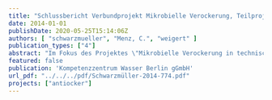 ```yaml
---
title: "Schlussbericht Verbundprojekt Mikrobielle Verockerung, Teilprojekt 5 \"Untersuchung der Abhängigkeit zwischen dem Auftreten mikrobieller Verockerung und den hydrochemischen und betrieblichen Eigenschaften von Trinkwasserbrunnen"
date: 2014-01-01
publishDate: 2020-05-25T15:14:06Z
authors: [ "schwarzmueller", "Menz, C.", "weigert" ]
publication_types: ["4"]
abstract: "Im Fokus des Projektes \"Mikrobielle Verockerung in technischen Systemen\" standen neutrophile und acidophile Eisenbakterien, die in Leitungen, Brunnen und an und in Pumpen vorkommen und dort Ablagerungen unlöslicher Eisenverbindungen verursachen. In Brunnen, werden diese Ablagerungsprozesse, die den Zustrom behindern und damit die Brunnenleistung mindern, auch als Brunnenalterung bezeichnet. Nach derzeitigem Stand des Wissens weisen in Deutschland dabei rund 80% der gealterten Brunnen biochemisch induzierte Eisenablagerungen auf (Houben & Treskatis 2002). Die Wiederherstellung der Brunnenleistung im Rahmen von Regenerierungen und präventiven Instandhaltungsmaßnahmen ist ressourcen- und energieintensiv, so dass ein besseres Verständnis der Schlüsselparameter und Lebensbedingungen der Eisenbakterien hilft, den Brunnenbetrieb und die Instandhaltungsmaßnahmen zu optimieren und die Brunnenalterung zu reduzieren. Das Kompetenzzentrum Wasser Berlin (KWB) war einer von insgesamt 14 Verbundprojektpartnern in dem interdisziplinären Team aus Wissenschaftlern, Ingenieuren und Technikern. In Teilprojekt 5 standen Probenahmen von Berliner Betriebsbrunnen und das Datenmanagement des Gesamtprojektes im Mittelpunkt der Arbeiten. Inhaltlich knüpften die Felduntersuchungen an das von den Berliner Wasserbetrieben (BWB) initiierte und am KWB koordinierte Forschungsprojekt WELLMA (für 'well management') an. Wesentliche Aufgabe des KWB war der frühzeitige Transfer der bei den Forschungspartnern erarbeiteten Ergebnisse in die Betriebspraxis bei den Berliner Wasserbetrieben (Teilprojekt 6). Dazu wurden Brunnen und Unterwassermotorpumpen aus der Trinkwassergewinnung der BWB durch die Projektpartner der TU Berlin (Teilprojekte 1a und 1b) hinsichtlich des Vorhandenseins und der Zusammensetzung biochemisch induzierter Eisenablagerungen untersucht. Neben Belagsproben von Pumpen bei Instandhaltungsarbeiten wurden dabei auch tiefenorientierte, zielgerichtete Proben aus dem Innenrohr (Vollrohr und Filterrohr) von Brunnen sowie Ablagerungsproben aus Steig- und Rohwassersammelleitungen entnommen und mikrobiologisch und chemisch untersucht. Eigene Feldarbeiten des KWB umfassten daneben in-situ-Messungen des Redoxpotentials im nahen Umfeld eines Brunnens sowie in-situ-Messungen der Feststofffracht (Trübung) in Abhängigkeit betrieblicher Randbedingungen. Wesentliche Ziele waren die Identifizierung von Schlüsselparametern zum Verständnis der Prozesse der Eisenverockerung und -rücklösung und die Quantifizierung des sich daraus ergebenden Verbesserungspotentials im Betrieb und der Instandhaltung aus dem Bezug der Untersuchungen auf die wasserchemischen, baulichen und betrieblichen Eigenschaften der untersuchten Brunnen. Im Ergebnis wurden von März 2012 bis September 2013 Pumpen aus 26 von geplanten 30 Brunnen beprobt. Zu deren Auswertung wurden drei Cluster unterschieden: (i) Brunnen, bei denen die Pumpen stark eisenverockert waren (ii) Brunnen ohne sichtbare Eisenverockerung, aber mit Biofilmen und (iii) Brunnen mit sauberen Pumpen. Der Abgleich mit im Rahmen von Instandhaltungsarbeiten erfolgten Kamerabefahrungen bestätigte einen Zusammenhang zwischen der Stärke der Verockerung der Pumpe und dem Vorhandensein und der Stärke von Ablagerungen im Filterrohrbereich.Schlüsselparameter aus statistisch belastbaren Zusammenhängen zwischen den Eisenbakterien-Gemeinschaften, den chemisch-mineralogischen Ockereigenschaften und den wasserchemischen, baulichen und betrieblichen Parametern konnten jedoch nicht herausgearbeitet werden, da die Diversität der beteiligten Eisenbakterien höher als vermutet war und sich selbst direkt benachbarte Brunnen mit ähnlichen Eigenschaften hinsichtlich der Ocker stark unterschieden. Auch stellten die Probenahmen immer nur Momentaufnahmen der zeitlich hochvariablen Anströmbedingungen dar."
featured: false
publication: 'Kompetenzzentrum Wasser Berlin gGmbH'
url_pdf: "../../../pdf/Schwarzmüller-2014-774.pdf"
projects: ["antiocker"]
---
```


